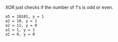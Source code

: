 XOR just checks if the number of 1's is odd or even.

```
a5 = 10101, y = 1
a2 = 10, y = 1
a2 = 11, y = 0
a1 = 1, y = 1
a1 = 0, y = 0
```